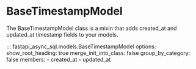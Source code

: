 # BaseTimestampModel
The BaseTimestampModel class is a mixin that adds created_at and updated_at timestamp fields to your models.

::: fastapi_async_sql.models.BaseTimestampModel
    options:
        show_root_heading: true
        merge_init_into_class: false
        group_by_category: false
        members:
          - created_at
          - updated_at